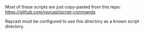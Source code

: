 Most of these scripts are just copy-pasted from this repo:
https://github.com/raycast/script-commands

Raycast must be configured to use this directory as a known script directory.
